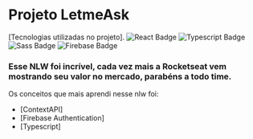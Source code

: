 
# Projeto LetmeAsk
[Tecnologias utilizadas no projeto].
![React Badge](https://img.shields.io/badge/-React-000?style=flat-square&logo=React&logoColor=white&link=https://pt-br.reactjs.org/)
![Typescript Badge](https://img.shields.io/badge/-Typescript-000?style=flat-square&logo=Typescript&logoColor=white&link=https://www.typescriptlang.org/)
![Sass Badge](https://img.shields.io/badge/-Sass-000?style=flat-square&logo=Sass&logoColor=white&link=https://sass-lang.com/)
![Firebase Badge](https://img.shields.io/badge/-Firebase-000?style=flat-square&logo=Firebase&logoColor=white&link=https://firebase.google.com/?hl=pt)



### Esse NLW foi incrível, cada vez mais a Rocketseat vem mostrando seu valor no mercado, parabéns a todo time.

Os conceitos que mais aprendi nesse nlw foi:
- [ContextAPI]
- [Firebase Authentication]
- [Typescript]

